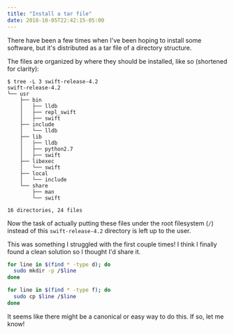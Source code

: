 ```yaml
---
title: "Install a tar file"
date: 2018-10-05T22:42:15-05:00
---
```


There have been a few times when I've been hoping to install some software, but it's distributed as a tar file of a directory structure.

The files are organized by where they should be installed, like so (shortened for clarity):

```
$ tree -L 3 swift-release-4.2
swift-release-4.2
└── usr
    ├── bin
    │   ├── lldb
    │   ├── repl_swift
    │   ├── swift
    ├── include
    │   └── lldb
    ├── lib
    │   ├── lldb
    │   ├── python2.7
    │   ├── swift
    ├── libexec
    │   └── swift
    ├── local
    │   └── include
    └── share
        ├── man
        └── swift

16 directories, 24 files
```

Now the task of actually putting these files under the root filesystem (`/`) instead of this `swift-release-4.2` directory is left up to the user.

This was something I struggled with the first couple times! I think I finally found a clean solution so I thought I'd share it.

```bash
for line in $(find * -type d); do
  sudo mkdir -p /$line
done

for line in $(find * -type f); do
  sudo cp $line /$line
done
```

It seems like there might be a canonical or easy way to do this. If so, let me know!
